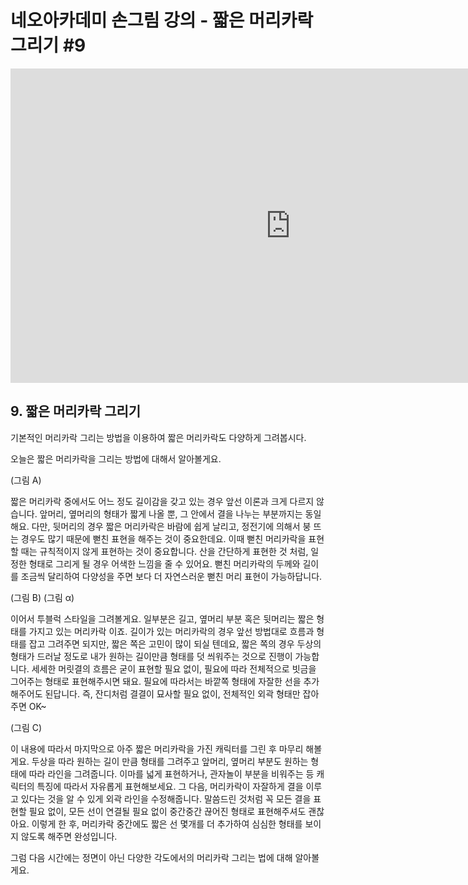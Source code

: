 # 네오아카데미 손그림 강의 - 짧은 머리카락 그리기 #9
<iframe width="895" height="503" src="https://www.youtube.com/embed/DBIt0nP61Zc?list=PLmrVWPFHf_oG1Im06PQ7hAGe8cLjRr_b5" title="네오아카데미 손그림 강의 - 짧은 머리카락 그리기 #9" frameborder="0" allow="accelerometer; autoplay; clipboard-write; encrypted-media; gyroscope; picture-in-picture" allowfullscreen></iframe>

## 9. 짧은 머리카락 그리기
기본적인 머리카락 그리는 방법을 이용하여 짧은 머리카락도 다양하게 그려봅시다.

오늘은 짧은 머리카락을 그리는 방법에 대해서 알아볼게요.

(그림 A)

짧은 머리카락 중에서도 어느 정도 길이감을 갖고 있는 경우 앞선 이론과 크게 다르지 않습니다.
앞머리, 옆머리의 형태가 짧게 나올 뿐, 그 안에서 결을 나누는 부분까지는 동일해요.
다만, 뒷머리의 경우 짧은 머리카락은 바람에 쉽게 날리고, 정전기에 의해서 붕 뜨는 경우도 많기 때문에 뻗친 표현을 해주는 것이 중요한데요. 이때 뻗친 머리카락을 표현할 때는 규칙적이지 않게 표현하는 것이 중요합니다. 산을 간단하게 표현한 것 처럼, 일정한 형태로 그리게 될 경우 어색한 느낌을 줄 수 있어요. 뻗친 머리카락의 두께와 길이를 조금씩 달리하여 다양성을 주면 보다 더 자연스러운 뻗친 머리 표현이 가능하답니다.

(그림 B) (그림 α)

이어서 투블럭 스타일을 그려볼게요.
일부분은 길고, 옆머리 부분 혹은 뒷머리는 짧은 형태를 가지고 있는 머리카락 이죠.
길이가 있는 머리카락의 경우 앞선 방법대로 흐름과 형태를 잡고 그려주면 되지만, 짧은 쪽은 고민이 많이 되실 텐데요, 짧은 쪽의 경우 두상의 형태가 드러날 정도로 내가 원하는 길이만큼 형태를 덧 씌워주는 것으로 진행이 가능합니다. 세세한 머릿결의 흐름은 굳이 표현할 필요 없이, 필요에 따라 전체적으로 빗금을 그어주는 형태로 표현해주시면 돼요. 필요에 따라서는 바깥쪽 형태에 자잘한 선을 추가해주어도 된답니다. 즉, 잔디처럼 결결이 묘사할 필요 없이, 전체적인 외곽 형태만 잡아주면 OK~

(그림 C)

이 내용에 따라서 마지막으로 아주 짧은 머리카락을 가진 캐릭터를 그린 후 마무리 해볼게요.
두상을 따라 원하는 길이 만큼 형태를 그려주고 앞머리, 옆머리 부분도 원하는 형태에 따라 라인을 그려줍니다. 이마를 넓게 표현하거나, 관자놀이 부분을 비워주는 등 캐릭터의 특징에 따라서 자유롭게 표현해보세요. 그 다음, 머리카락이 자잘하게 결을 이루고 있다는 것을 알 수 있게 외곽 라인을 수정해줍니다. 말씀드린 것처럼 꼭 모든 결을 표현할 필요 없이, 모든 선이 연결될 필요 없이 중간중간 끊어진 형태로 표현해주셔도 괜찮아요. 이렇게 한 후, 머리카락 중간에도 짧은 선 몇개를 더 추가하여 심심한 형태를 보이지 않도록 해주면 완성입니다.

그럼 다음 시간에는 정면이 아닌 다양한 각도에서의 머리카락 그리는 법에 대해 알아볼게요.
